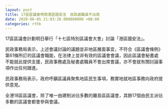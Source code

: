 ```yaml
---
layout: post
title: 17區區議會明商港區國安法　民政處職員不出席
date: 2020-06-05 21:03:20.000000000 +08:00
categories: rthk
---
```


17區區議會計劃明日舉行「十七區特別區議會大會」討論「港區國安法」。

民政事務局表示，上述會議討論的議題並非地區層面事宜，不符合《區議會條例》第61條所訂的區議會職能，在法律上並非有效的區議會會議，因此區議會秘書處不能就此提供支援，民政事務處及秘書處職員不會出席會議，亦不會就有關討論事項作出任何跟進。

民政事務局表示，政府呼籲區議員聚焦地區民生事項，務實地就地區事務向政府提供意見。

全港18區區議會，除了唯一由建制派佔多數的離島區區議會，其餘17個由民主派佔多數的區議會都會參與會議。
